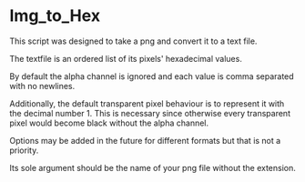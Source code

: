 # Img_to_Hex

This script was designed to take a png and convert it to a text file.

The textfile is an ordered list of its pixels' hexadecimal values.

By default the alpha channel is ignored and each value is comma separated with no newlines.

Additionally, the default transparent pixel behaviour is to represent it with the decimal number 1.
This is necessary since otherwise every transparent pixel would become black without the alpha channel.

Options may be added in the future for different formats but that is not a priority.

Its sole argument should be the name of your png file without the extension.
